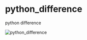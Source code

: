 # python_difference
 python difference

![python_difference](https://user-images.githubusercontent.com/18248422/169626856-05d8e221-f291-4bcd-96a7-388a3d412651.PNG)
